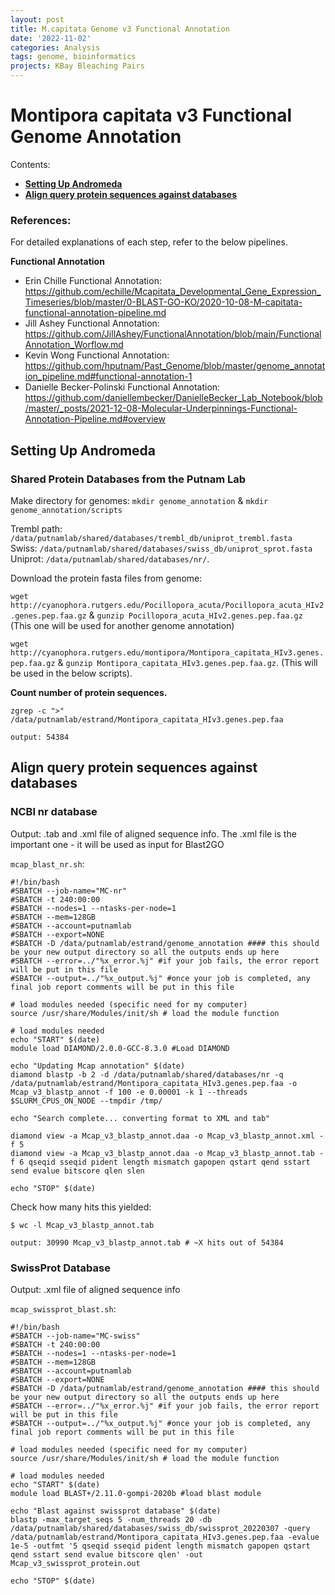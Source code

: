 ```yaml
---
layout: post
title: M.capitata Genome v3 Functional Annotation
date: '2022-11-02'
categories: Analysis
tags: genome, bioinformatics
projects: KBay Bleaching Pairs
---
```


# Montipora capitata v3 Functional Genome Annotation

Contents:  
- [**Setting Up Andromeda**](#Setting_up) 
- [**Align query protein sequences against databases**](#blast)  

### References:  

For detailed explanations of each step, refer to the below pipelines. 

**Functional Annotation** 

- Erin Chille Functional Annotation: https://github.com/echille/Mcapitata_Developmental_Gene_Expression_Timeseries/blob/master/0-BLAST-GO-KO/2020-10-08-M-capitata-functional-annotation-pipeline.md  
- Jill Ashey Functional Annotation: https://github.com/JillAshey/FunctionalAnnotation/blob/main/FunctionalAnnotation_Worflow.md  
- Kevin Wong Functional Annotation: https://github.com/hputnam/Past_Genome/blob/master/genome_annotation_pipeline.md#functional-annotation-1
- Danielle Becker-Polinski Functional Annotation: https://github.com/daniellembecker/DanielleBecker_Lab_Notebook/blob/master/_posts/2021-12-08-Molecular-Underpinnings-Functional-Annotation-Pipeline.md#overview


## <a name="Setting_up"></a> **Setting Up Andromeda** 

### Shared Protein Databases from the Putnam Lab

Make directory for genomes: `mkdir genome_annotation` & `mkdir genome_annotation/scripts`

Trembl path: `/data/putnamlab/shared/databases/trembl_db/uniprot_trembl.fasta`  
Swiss: `/data/putnamlab/shared/databases/swiss_db/uniprot_sprot.fasta`
Uniprot: `/data/putnamlab/shared/databases/nr/`. 

Download the protein fasta files from genome: 

`wget http://cyanophora.rutgers.edu/Pocillopora_acuta/Pocillopora_acuta_HIv2.genes.pep.faa.gz` & `gunzip Pocillopora_acuta_HIv2.genes.pep.faa.gz` (This one will be used for another genome annotation)

`wget http://cyanophora.rutgers.edu/montipora/Montipora_capitata_HIv3.genes.pep.faa.gz` & `gunzip Montipora_capitata_HIv3.genes.pep.faa.gz`. (This will be used in the below scripts). 

**Count number of protein sequences.** 

```
zgrep -c ">" /data/putnamlab/estrand/Montipora_capitata_HIv3.genes.pep.faa 

output: 54384
```

## <a name="blast"></a> **Align query protein sequences against databases** 

### NCBI nr database

Output: .tab and .xml file of aligned sequence info. The .xml file is the important one - it will be used as input for Blast2GO

`mcap_blast_nr.sh`: 

```
#!/bin/bash
#SBATCH --job-name="MC-nr"
#SBATCH -t 240:00:00
#SBATCH --nodes=1 --ntasks-per-node=1
#SBATCH --mem=128GB
#SBATCH --account=putnamlab
#SBATCH --export=NONE
#SBATCH -D /data/putnamlab/estrand/genome_annotation #### this should be your new output directory so all the outputs ends up here
#SBATCH --error=../"%x_error.%j" #if your job fails, the error report will be put in this file
#SBATCH --output=../"%x_output.%j" #once your job is completed, any final job report comments will be put in this file

# load modules needed (specific need for my computer)
source /usr/share/Modules/init/sh # load the module function

# load modules needed
echo "START" $(date)
module load DIAMOND/2.0.0-GCC-8.3.0 #Load DIAMOND

echo "Updating Mcap annotation" $(date)
diamond blastp -b 2 -d /data/putnamlab/shared/databases/nr -q /data/putnamlab/estrand/Montipora_capitata_HIv3.genes.pep.faa -o Mcap_v3_blastp_annot -f 100 -e 0.00001 -k 1 --threads $SLURM_CPUS_ON_NODE --tmpdir /tmp/

echo "Search complete... converting format to XML and tab"

diamond view -a Mcap_v3_blastp_annot.daa -o Mcap_v3_blastp_annot.xml -f 5
diamond view -a Mcap_v3_blastp_annot.daa -o Mcap_v3_blastp_annot.tab -f 6 qseqid sseqid pident length mismatch gapopen qstart qend sstart send evalue bitscore qlen slen

echo "STOP" $(date)
```

Check how many hits this yielded:

```
$ wc -l Mcap_v3_blastp_annot.tab

output: 30990 Mcap_v3_blastp_annot.tab # ~X hits out of 54384
```

### SwissProt Database 

Output: .xml file of aligned sequence info

`mcap_swissprot_blast.sh`:

```
#!/bin/bash
#SBATCH --job-name="MC-swiss"
#SBATCH -t 240:00:00
#SBATCH --nodes=1 --ntasks-per-node=1
#SBATCH --mem=128GB
#SBATCH --account=putnamlab
#SBATCH --export=NONE
#SBATCH -D /data/putnamlab/estrand/genome_annotation #### this should be your new output directory so all the outputs ends up here
#SBATCH --error=../"%x_error.%j" #if your job fails, the error report will be put in this file
#SBATCH --output=../"%x_output.%j" #once your job is completed, any final job report comments will be put in this file

# load modules needed (specific need for my computer)
source /usr/share/Modules/init/sh # load the module function

# load modules needed
echo "START" $(date)
module load BLAST+/2.11.0-gompi-2020b #load blast module

echo "Blast against swissprot database" $(date)
blastp -max_target_seqs 5 -num_threads 20 -db /data/putnamlab/shared/databases/swiss_db/swissprot_20220307 -query /data/putnamlab/estrand/Montipora_capitata_HIv3.genes.pep.faa -evalue 1e-5 -outfmt '5 qseqid sseqid pident length mismatch gapopen qstart qend sstart send evalue bitscore qlen' -out Mcap_v3_swissprot_protein.out

echo "STOP" $(date)
```